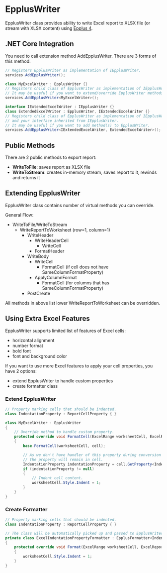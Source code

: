 # EpplusWriter

EpplusWriter class provides ability to write Excel report to XLSX file (or stream with XLSX content) using [Epplus 4](https://github.com/JanKallman/EPPlus).

## .NET Core Integration

You need to call extension method AddEpplusWriter. There are 3 forms of this method.

```c#
// Registers EpplusWriter as implementation of IEpplusWriter.
services.AddEpplusWriter();

class MyExcelWriter : EpplusWriter {}
// Registers child class of EpplusWriter as implementation of IEpplusWriter.
// It may be useful if you want to extend/override EpplusWriter methods.
services.AddEpplusWriter<MyExcelWriter>();

interface IExtendedExcelWriter : IEpplusWriter {}
class ExtendedExcelWriter : EpplusWriter, IExtendedExcelWriter {}
// Registers child class of EpplusWriter as implementation of IEpplusWriter
// and your interface inherited from IEpplusWriter.
// It may be useful if you want to add method(s) to EpplusWriter.
services.AddEpplusWriter<IExtendedExcelWriter, ExtendedExcelWriter>();
```

## Public Methods

There are 2 public methods to export report:
- **WriteToFile**: saves report as XLSX file
- **WriteToStream**: creates in-memory stream, saves report to it, rewinds and returns it

## Extending EpplusWriter

EpplusWriter class contains number of virtual methods you can override.

General Flow:

- WriteToFile/WriteToStream
    - WriteReportToWorksheet (row=1, column=1)
        - WriteHeader
            - WriteHeaderCell
                - WriteCell
            - FormatHeader
        - WriteBody
            - WriteCell
                - FormatCell (if cell does not have SameColumnFormatProperty)
            - ApplyColumnFormat
                - FormatCell (for columns that has SameColumnFormatProperty)
        - PostCreate

All methods in above list lower WriteReportToWorksheet can be overridden.

## Using Extra Excel Features

EpplusWriter supports limited list of features of Excel cells:
- horizontal alignment
- number format
- bold font
- font and background color

If you want to use more Excel features to apply your cell properties, you have 2 options:
- extend EpplusWriter to handle custom properties
- create formatter class

### Extend EpplusWriter

```c#
// Property marking cells that should be indented.
class IndentationProperty : ReportCellProperty { }

class MyExcelWriter : EpplusWriter
{
    // Override method to handle custom property.
    protected override void FormatCell(ExcelRange worksheetCell, ExcelReportCell cell)
    {
        base.FormatCell(worksheetCell, cell);

        // As we don't have handler of this property during conversion to Excel report
        // the property will remain in cell.
        IndentationProperty indentationProperty = cell.GetProperty<IndentationProperty>();
        if (indentationProperty != null)
        {
            // Indent cell content.
            worksheetCell.Style.Indent = 1;
        }
    }
}
```

### Create Formatter

```c#
// Property marking cells that should be indented.
class IndentationProperty : ReportCellProperty { }

// The class will be automatically picked up and passed to EpplusWriter.
private class ExcelIndentationPropertyFormatter : EpplusFormatter<IndentationProperty>
{
    protected override void Format(ExcelRange worksheetCell, ExcelReportCell cell, IndentationProperty property)
    {
        worksheetCell.Style.Indent = 1;
    }
}
```
